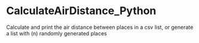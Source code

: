# CalculateAirDistance_Python
Calculate and print the air distance between places in a csv list, or generate a list with (n) randomly generated places
